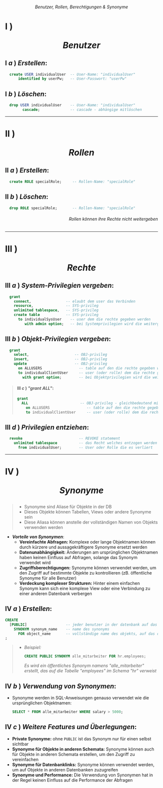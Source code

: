 ###### <div align="center"> Benutzer, Rollen, Berechtigungen & Synonyme </div>

<!-- 
>  <p align="center"> 👉🏼 𝕿𝔬𝖕 𝕾𝔢𝖈𝔯𝖊𝔱 👈🏼 <!--🖱️<sup><sub>click</sub></sup> --> </p>  
<!--
> [!WARNING]
> <details>  
>  <summary align="center"> 👉🏼 𝕿𝔬𝖕 𝕾𝔢𝖈𝔯𝖊𝔱 👈🏼 🖱️<sup><sub>click</sub></sup> </summary>  
>  ...
>  nothing here yet
>  ...
> </details>
-->
<!-- BENUTZER  -->

# **Ⅰ** ) <p align="center"> ***Benutzer*** </p>

## **Ⅰ** ***a*** ) *Erstellen*:
```sql
  create USER individualUser  -- User-Name: "individualUser"
      identified by userPw;   -- User-Passwort: "userPw"         
```

## **Ⅰ** ***b*** ) *Löschen*:
```sql
  drop USER individualUser    -- User-Name: "individualUser"
        cascade;              -- cascade - abhängige mitlöschen
```

---
<!-- ROLLEN -->
# **Ⅱ** ) <p align="center"> ***Rollen*** </p>
## **Ⅱ** ***a*** ) *Erstellen*:
```sql
  create ROLE specialRole;     -- Rollen-Name: "specialRole"
```
## **Ⅱ** ***b*** ) *Löschen*:
```sql
  drop ROLE specialRole;       -- Rollen-Name: "specialRole"
```
###### <p align="right"> Rollen können ihre Rechte nicht weitergeben </p>

---
# **Ⅲ** ) <p align="center"> ***Rechte*** </p> 
## **Ⅲ** ***a*** ) ***System***-*Privilegien vergeben*:
```sql
  grant 
    connect,                -- elaubt dem user das Verbinden    
    resource,               -- SYS-privileg
    unlimited tablespace,   -- SYS-privileg
    create table            -- SYS-privileg
      to individualSysUser    -- user dem die rechte gegeben werden
         with admin option;   -- bei Systemprivilegien wird die weitergabe damit erlaubt
```

## **Ⅲ** ***b*** ) ***Objekt***-*Privilegien vergeben*:
```sql
  grant 
    select,                     -- OBJ-privileg
    insert,                     -- OBJ-privileg
    update                      -- OBJ-privileg
      on ALLUSERS                 -- table auf den die rechte gegeben werden
      to individualClientUser     -- user (oder rolle) dem die rechte gegeben werden
        with grant option;        -- bei Objektprivilegien wird die weitergabe damit erlaubt
```

> #### **Ⅲ** ***c*** ) *"grant ALL"*:
> ```sql
> grant 
>   ALL                        -- OBJ-privileg - gleichbedeutend mit select, insert, update, merge
>     on ALLUSERS                 -- table auf den die rechte gegeben werden
>     to individualClientUser     -- user (oder rolle) dem die rechte gegeben werden
> ```

## **Ⅲ** ***d*** ) *Privilegien entziehen*:
```sql
  revoke                          -- REVOKE statement
    unlimited tablespace          -- das Recht welches entzogen werden soll
      from individualUser;        -- User oder Rolle die es verliert
```

---
# **Ⅳ** ) <p align="center"> ***Synonyme*** </p>  
  > - Synonyme sind Aliase für Objekte in der DB
  > - Dieses Objekte können Tabellen, Views oder andere Synonyme sein
  > - Diese Aliasa können anstelle der vollständigen Namen von Objekts verwenden werden

- ***Vorteile von Synonymen***:
  - **Vereinfachte Abfragen:** Komplexe oder lange Objektnamen können durch kürzere und aussagekräftigere Synonyme ersetzt werden
  - **Datenunabhängigkeit:** Änderungen am ursprünglichen Objektnamen haben keinen Einfluss auf Abfragen, solange das Synonym verwendet wird
  - **Zugriffsberechtigungen:** Synonyme können verwendet werden, um den Zugriff auf bestimmte Objekte zu kontrollieren (zB. öffentliche Synonyme für alle Benutzer)
  - **Verdeckung komplexer Strukturen:** Hinter einem einfachen Synonym kann sich eine komplexe View oder eine Verbindung zu einer anderen Datenbank verbergen

## **Ⅳ** ***a*** ) *Erstellen*:
```sql
CREATE
  [PUBLIC]                  -- jeder benutzer in der datenbank auf das snonym zugreifen
    SYNONYM synonym_name    -- name des synonyms
      FOR object_name       -- vollständige name des objekts, auf das das synonym verweisen soll (inklusive schema)
;
```

  > - *Beispiel:*
  >   ```sql
  >   CREATE PUBLIC SYNONYM alle_mitarbeiter FOR hr.employees;
  >   ```
  >   *Es wird ein öffentliches Synonym namens "alle_mitarbeiter" erstellt, das auf die Tabelle "employees" im Schema "hr" verweist*

## **Ⅳ** ***b*** ) *Verwendung von Synonymen*:
  - Synonyme werden in SQL-Anweisungen genauso verwendet wie die ursprünglichen Objektnamen:
    ```sql
    SELECT * FROM alle_mitarbeiter WHERE salary > 5000;
    ```

## **Ⅳ** ***c*** ) *Weitere Features und Überlegungen*:
  * **Private Synonyme:** ohne `PUBLIC` ist das Synonym nur für einen selbst sichtbar
  * **Synonyme für Objekte in anderen Schemata:** Synonyme können auch für Objekte in anderen Schemata erstellen, um den Zugriff zu vereinfachen
  * **Synonyme für Datenbanklinks:** Synonyme können verwendet werden, um auf Objekte in anderen Datenbanken zuzugreifen
  * **Synonyme und Performance:** Die Verwendung von Synonymen hat in der Regel keinen Einfluss auf die Performance der Abfragen

